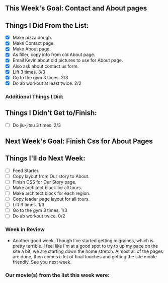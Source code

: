 ## This Week's Goal: Contact and About pages

## Things I Did From the List:

- [x] Make pizza dough.
- [x] Make Contact page.
- [x] Make About page.
- [x] As filler, copy info from old About page.
- [x] Email Kevin about old pictures to use for About page.
- [x] Also ask about contact us form.
- [x] Lift 3 times. 3/3
- [x] Go to the gym 3 times. 3/3
- [x] Do ab workout at least twice. 2/2

### Additional Things I Did:

## Things I Didn't Get to/Finish:

- [ ] Do jiu-jitsu 3 times. 2/3

## Next Week's Goal: Finish Css for About Pages

## Things I'll do Next Week:

- [ ] Feed Starter.
- [ ] Copy layout from Our story to About.
- [ ] Finish CSS for Our Story page.
- [ ] Make architect block for all tours.
- [ ] Make architect block for each region.
- [ ] Copy leader page layout for all tours.
- [ ] Lift 3 times. 1/3
- [ ] Go to the gym 3 times. 1/3
- [ ] Do ab workout twice. 0/2

### Week in Review

- Another good week, Though I've started getting migraines, which is pretty terrible. I feel like I'm at a good spot to try to up my pace on the site a bit, we are starting down the home stretch. Almost all of the pages are done, then comes a lot of final touches and getting the site moble friendly. See you next week.

### Our movie(s) from the list this week were: